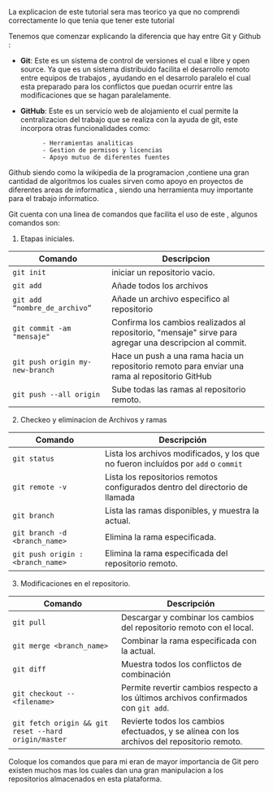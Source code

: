 La explicacion de este tutorial sera mas teorico ya que no comprendi correctamente lo que tenia que tener este tutorial 

Tenemos que comenzar explicando la diferencia que hay entre Git y Github :
- **Git**: Este es un sistema de control de versiones el cual e libre y open source. Ya que es un sistema distribuido facilita el desarrollo remoto entre equipos de trabajos , ayudando en el desarrolo paralelo el cual esta preparado para los conflictos que puedan ocurrir entre las modificaciones que se hagan paralelamente.

- **GitHub**: Este es un servicio web de alojamiento el cual permite la centralizacion del trabajo que se realiza con la ayuda de git, este incorpora otras funcionalidades como:
            
            - Herramientas analiticas
            - Gestion de permisos y licencias
            - Apoyo mutuo de diferentes fuentes
        
Github siendo como la wikipedia de la programacion ,contiene una gran cantidad de algoritmos los cuales sirven como apoyo en proyectos de diferentes areas de informatica , siendo una herramienta muy importante para el trabajo informatico.

Git cuenta con una linea de comandos que facilita el uso de este , algunos comandos son:

1. Etapas iniciales.

Comando|Descripcion
---|---
`git init`|iniciar un repositorio vacio.
`git add`| Añade todos los archivos
`git add “nombre_de_archivo”`|Añade un archivo especifico al repositorio 
`git commit -am "mensaje"`| Confirma los cambios realizados al repositorio, "mensaje" sirve para agregar una descripcion al commit.
`git push origin my-new-branch`|Hace un push a una rama hacia un repositorio remoto para enviar una rama al repositorio GitHub
`git push --all origin`|Sube todas las ramas al repositorio remoto.

2. Checkeo y eliminacion de Archivos y ramas

Comando|Descripción
---|---
`git status`|Lista los archivos modificados, y los que no fueron incluídos por `add` o `commit`
`git remote -v`|Lista los repositorios remotos configurados dentro del directorio de llamada
`git branch`|Lista las ramas disponibles, y muestra la actual.
`git branch -d <branch_name>`|Elimina la rama especificada.
`git push origin :<branch_name>`|Elimina la rama especificada del repositorio remoto.

3. Modificaciones en el repositorio.

Comando|Descripción
---|---
`git pull`|Descargar y combinar los cambios del repositorio remoto con el local.
`git merge <branch_name>`|Combinar la rama especificada con la actual.
`git diff`|Muestra todos los conflictos de combinación
`git checkout -- <filename>`|Permite revertir cambios respecto a los últimos archivos confirmados con `git add`.
`git fetch origin && git reset --hard origin/master`|Revierte todos los cambios efectuados, y se alínea con los archivos del repositorio remoto.

Coloque los comandos que para mi eran de mayor importancia de Git pero existen muchos mas los cuales dan una gran manipulacion a los repositorios almacenados en esta plataforma.
